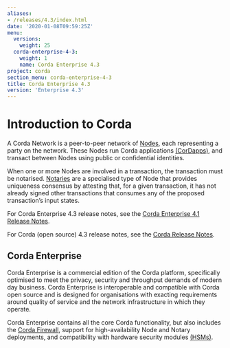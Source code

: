 ```yaml
---
aliases:
- /releases/4.3/index.html
date: '2020-01-08T09:59:25Z'
menu:
  versions:
    weight: 25
  corda-enterprise-4-3:
    weight: 1
    name: Corda Enterprise 4.3
project: corda
section_menu: corda-enterprise-4-3
title: Corda Enterprise 4.3
version: 'Enterprise 4.3'
---
```



# Introduction to Corda

A Corda Network is a peer-to-peer network of [Nodes](corda-nodes-index.md), each representing a party on the network.
These Nodes run Corda applications [(CorDapps)](building-a-cordapp-index.md), and transact between Nodes using public or
confidential identities.

When one or more Nodes are involved in a transaction, the transaction must be notarised. [Notaries](running-a-notary.md) are a specialised type
of Node that provides uniqueness consensus by attesting that, for a given transaction, it has not already signed other
transactions that consumes any of the proposed transaction’s input states.

For Corda Enterprise 4.3 release notes, see the [Corda Enterprise 4.1 Release Notes](release-notes-enterprise.md).

For Corda (open source) 4.3 release notes, see the [Corda Release Notes](../../corda-os/4.3/release-notes.md).

## Corda Enterprise

Corda Enterprise is a commercial edition of the Corda platform, specifically optimised to meet the privacy, security and
throughput demands of modern day business. Corda Enterprise is interoperable and compatible with Corda open source and
is designed for organisations with exacting requirements around quality of service and the network infrastructure in
which they operate.

Corda Enterprise contains all the core Corda functionality, but also includes the [Corda Firewall](corda-firewall-component.md),
support for high-availability Node and Notary deployments, and compatibility with hardware security modules [(HSMs)](cryptoservice-configuration.md).
